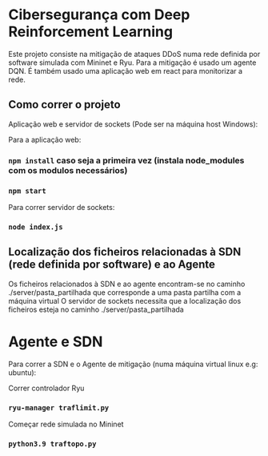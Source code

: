 # Cibersegurança com Deep Reinforcement Learning

Este projeto consiste na mitigação de ataques DDoS numa rede definida por software simulada com Mininet e Ryu. Para a mitigação é usado um agente DQN.
É também usado uma aplicação web em react para monitorizar a rede.

## Como correr o projeto

Aplicação web  e servidor de sockets (Pode ser na máquina host Windows):

Para a aplicação web:
### `npm install` caso seja a primeira vez (instala node_modules com os modulos necessários)
### `npm start`

Para correr servidor de sockets:

### `node index.js`

## Localização dos ficheiros relacionadas à SDN (rede definida por software) e ao Agente

Os ficheiros relacionados à SDN e ao agente encontram-se no caminho ./server/pasta_partilhada que corresponde a uma pasta partilha com a máquina virtual
O servidor de sockets necessita que a localização dos ficheiros esteja no caminho ./server/pasta_partilhada

# Agente e SDN

Para correr a SDN e o Agente de mitigação (numa máquina virtual linux e.g: ubuntu):

Correr controlador Ryu
### `ryu-manager traflimit.py`
Começar rede simulada no Mininet
### `python3.9 traftopo.py`


